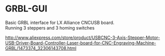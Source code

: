 # GRBL-GUI
Basic GRBL interface for LX Alliance CNCUSB board.  
Running 3 steppers and 3 homing switches

http://www.aliexpress.com/store/product/USBCNC-3-Axis-Stepper-Motor-USB-Driver-Board-Controller-Laser-board-for-CNC-Engraving-Machine-GRBL/1473374_32306143708.html
